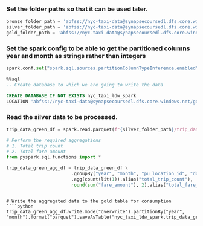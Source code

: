 
### Set the folder paths so that it can be used later. 
````python
bronze_folder_path = 'abfss://nyc-taxi-data@synapsecoursedl.dfs.core.windows.net/raw'
silver_folder_path = 'abfss://nyc-taxi-data@synapsecoursedl.dfs.core.windows.net/silver'
gold_folder_path = 'abfss://nyc-taxi-data@synapsecoursedl.dfs.core.windows.net/gold'
`````


### Set the spark config to be able to get the partitioned columns year and month as strings rather than integers
````python
spark.conf.set("spark.sql.sources.partitionColumnTypeInference.enabled", "false")
````
````sql
%%sql
-- Create database to which we are going to write the data

CREATE DATABASE IF NOT EXISTS nyc_taxi_ldw_spark
LOCATION 'abfss://nyc-taxi-data@synapsecoursedl.dfs.core.windows.net/gold';
````

### Read the silver data to be processed. 
````python
trip_data_green_df = spark.read.parquet(f"{silver_folder_path}/trip_data_green") 

# Perform the required aggregations
# 1. Total trip count
# 2. Total fare amount
from pyspark.sql.functions import *

trip_data_green_agg_df = trip_data_green_df \
                        .groupBy("year", "month", "pu_location_id", "do_location_id") \
                        .agg(count(lit(1)).alias("total_trip_count"),
                        round(sum("fare_amount"), 2).alias("total_fare_amount"))

````






````

# Write the aggregated data to the gold table for consumption
````python
trip_data_green_agg_df.write.mode("overwrite").partitionBy("year", "month").format("parquet").saveAsTable("nyc_taxi_ldw_spark.trip_data_green_agg")
